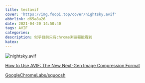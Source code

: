 ```yaml
---
title: testavif
cover: 'https://img.foopi.top/cover/nightsky.avif'
abbrlink: d65a8a26
date: 2021-04-20 14:50:40
tags: AVIF
categories:
description: 似乎目前只有chrome浏览器能看到
katex:
---
```


![nightsky.avif](https://img.foopi.top/cover/nightsky.avif)

[How to Use AVIF: The New Next-Gen Image Compression Format](https://reachlightspeed.com/blog/using-the-new-high-performance-avif-image-format-on-the-web-today/)

[GoogleChromeLabs/squoosh](https://github.com/GoogleChromeLabs/squoosh/tree/dev/cli)

